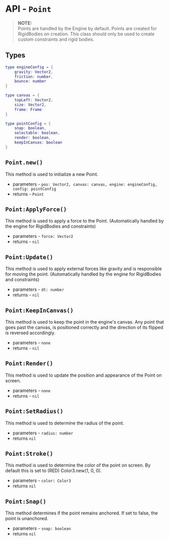 # API - `Point`

> **NOTE:**<br/>
> Points are handled by the Engine by default. Points are created for RigidBodies on creation. This class should only be used to create custom constraints and rigid bodies.

## Types

```lua
type engineConfig = {
	gravity: Vector2,
	friction: number,
	bounce: number
}

type canvas = {
	topLeft: Vector2,
	size: Vector2,
	frame: Frame
}

type pointConfig = {
	snap: boolean, 
	selectable: boolean, 
	render: boolean,
	keepInCanvas: boolean
}
```

## `Point.new()`

This method is used to initialize a new Point.

* parameters - `pos: Vector2, canvas: canvas, engine: engineConfig, config: pointConfig`
* returns - `Point`

## `Point:ApplyForce()`

This method is used to apply a force to the Point. (Automatically handled by the engine for RigidBodies and constraints)

* parameters - `force: Vector2`
* returns - `nil`

## `Point:Update()`

This method is used to apply external forces like gravity and is responsible for moving the point. (Automatically handled by the engine for RigidBodies and constraints)

* parameters - `dt: number`
* returns - `nil`

## `Point:KeepInCanvas()`

This method is used to keep the point in the engine's canvas. Any point that goes past the canvas, is positioned correctly and the direction of its flipped is reversed accordingly. 

* parameters - `none`
* returns - `nil`

## `Point:Render()`

This method is used to update the position and appearance of the Point on screen.

* parameters - `none`
* returns - `nil`

## `Point:SetRadius()`

This method is used to determine the radius of the point.

* parameters - `radius: number`
* returns `nil`

## `Point:Stroke()`

This method is used to determine the color of the point on screen. By default this is set to (RED) Color3.new(1, 0, 0).

* parameters - `color: Color3`
* returns `nil`

## `Point:Snap()`

This method determines if the point remains anchored. If set to false, the point is unanchored.

* parameters - `snap: boolean`
* returns `nil`